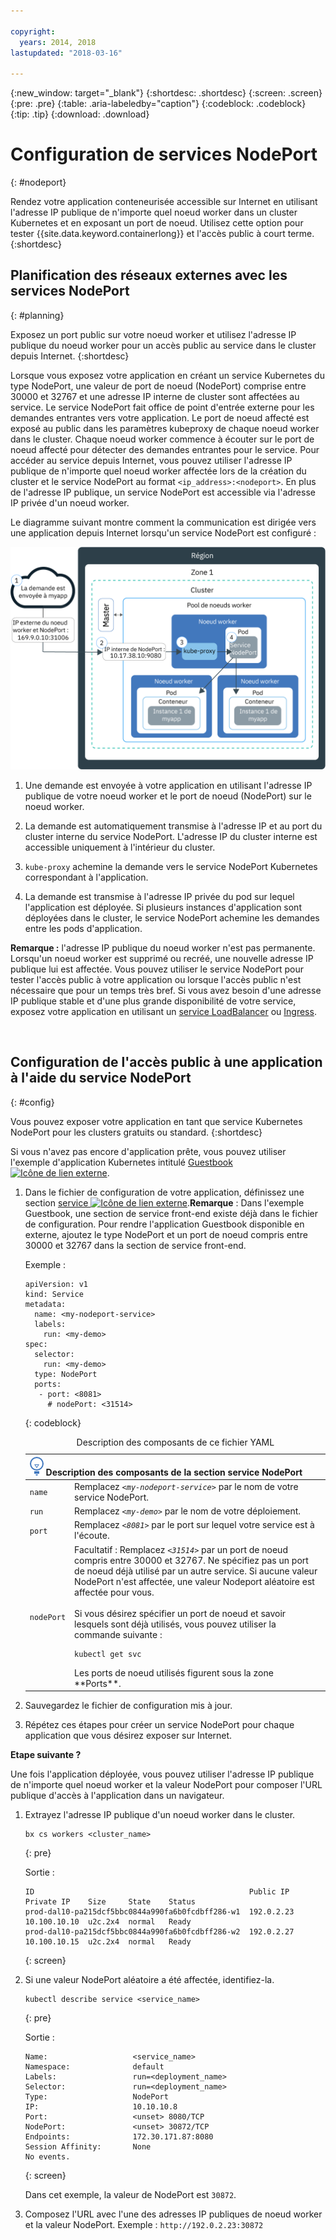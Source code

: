```yaml
---

copyright:
  years: 2014, 2018
lastupdated: "2018-03-16"

---
```


{:new_window: target="_blank"}
{:shortdesc: .shortdesc}
{:screen: .screen}
{:pre: .pre}
{:table: .aria-labeledby="caption"}
{:codeblock: .codeblock}
{:tip: .tip}
{:download: .download}


# Configuration de services NodePort
{: #nodeport}

Rendez votre application conteneurisée accessible sur Internet en utilisant l'adresse IP publique de n'importe quel noeud worker dans un cluster Kubernetes et en exposant un port de noeud. Utilisez cette option pour tester {{site.data.keyword.containerlong}} et l'accès public à court terme.
{:shortdesc}

## Planification des réseaux externes avec les services NodePort
{: #planning}

Exposez un port public sur votre noeud worker et utilisez l'adresse IP publique du noeud worker pour un accès public au service dans le cluster depuis Internet.
{:shortdesc}

Lorsque vous exposez votre application en créant un service Kubernetes du type NodePort, une valeur de port de noeud (NodePort) comprise entre 30000 et 32767 et une adresse IP interne de cluster sont affectées au service. Le service NodePort fait office de point d'entrée externe pour les demandes entrantes vers votre application. Le port de noeud affecté est exposé au public dans les paramètres kubeproxy de chaque noeud worker dans le cluster. Chaque noeud worker commence à écouter sur le port de noeud affecté pour détecter des demandes entrantes pour le service. Pour accéder au service depuis Internet, vous pouvez utiliser l'adresse IP publique de n'importe quel noeud worker affectée lors de la création du cluster et le service NodePort au format `<ip_address>:<nodeport>`. En plus de l'adresse IP publique, un service NodePort est accessible via l'adresse IP privée d'un noeud worker.

Le diagramme suivant montre comment la communication est dirigée vers une application depuis Internet lorsqu'un service NodePort est configuré :

<img src="images/cs_nodeport_planning.png" width="550" alt="Exposition d'une application dans {{site.data.keyword.containershort_notm}} avec NodePort" style="width:550px; border-style: none"/>

1. Une demande est envoyée à votre application en utilisant l'adresse IP publique de votre noeud worker et le port de noeud (NodePort) sur le noeud worker.

2. La demande est automatiquement transmise à l'adresse IP et au port du cluster interne du service NodePort. L'adresse IP du cluster interne est accessible uniquement à l'intérieur du cluster.

3. `kube-proxy` achemine la demande vers le service NodePort Kubernetes correspondant à l'application.

4. La demande est transmise à l'adresse IP privée du pod sur lequel l'application est déployée. Si plusieurs instances d'application sont déployées dans le cluster, le service NodePort achemine les demandes entre les pods d'application.

**Remarque :** l'adresse IP publique du noeud worker n'est pas permanente. Lorsqu'un noeud worker est supprimé ou recréé, une nouvelle adresse IP publique lui est affectée. Vous pouvez utiliser le service NodePort pour tester l'accès public à votre application ou lorsque l'accès public n'est nécessaire que pour un temps très bref. Si vous avez besoin d'une adresse IP publique stable et d'une plus grande disponibilité de votre service, exposez votre application en utilisant un [service LoadBalancer](cs_loadbalancer.html#planning) ou [Ingress](cs_ingress.html#planning).

<br />


## Configuration de l'accès public à une application à l'aide du service NodePort
{: #config}

Vous pouvez exposer votre application en tant que service Kubernetes NodePort pour les clusters gratuits ou standard.
{:shortdesc}

Si vous n'avez pas encore d'application prête, vous pouvez utiliser l'exemple d'application Kubernetes intitulé [Guestbook ![Icône de lien externe](../icons/launch-glyph.svg "Icône de lien externe")](https://github.com/kubernetes/kubernetes/blob/master/examples/guestbook/all-in-one/guestbook-all-in-one.yaml).

1.  Dans le fichier de configuration de votre application, définissez une section [service ![Icône de lien externe](../icons/launch-glyph.svg "Icône de lien externe")](https://kubernetes.io/docs/concepts/services-networking/service/).**Remarque** : Dans l'exemple Guestbook, une section de service front-end existe déjà dans le fichier de configuration. Pour rendre l'application Guestbook disponible en externe, ajoutez le type NodePort et un port de noeud compris entre 30000 et 32767 dans la section de service front-end.

    Exemple :

    ```
    apiVersion: v1
    kind: Service
    metadata:
      name: <my-nodeport-service>
      labels:
        run: <my-demo>
    spec:
      selector:
        run: <my-demo>
      type: NodePort
      ports:
       - port: <8081>
         # nodePort: <31514>

    ```
    {: codeblock}

    <table>
    <caption>Description des composants de ce fichier YAML</caption>
    <thead>
    <th colspan=2><img src="images/idea.png" alt="Icône Idée"/> Description des composants de la section service NodePort</th>
    </thead>
    <tbody>
    <tr>
    <td><code>name</code></td>
    <td>Remplacez <code><em>&lt;my-nodeport-service&gt;</em></code> par le nom de votre service NodePort.</td>
    </tr>
    <tr>
    <td><code>run</code></td>
    <td>Remplacez <code><em>&lt;my-demo&gt;</em></code> par le nom de votre déploiement.</td>
    </tr>
    <tr>
    <td><code>port</code></td>
    <td>Remplacez <code><em>&lt;8081&gt;</em></code> par le port sur lequel votre service est à l'écoute. </td>
     </tr>
     <tr>
     <td><code>nodePort</code></td>
     <td>Facultatif : Remplacez <code><em>&lt;31514&gt;</em></code> par un port de noeud compris entre 30000 et 32767. Ne spécifiez pas un port de noeud déjà utilisé par un autre service. Si aucune valeur NodePort n'est affectée, une valeur Nodeport aléatoire est affectée pour vous.<br><br>Si vous désirez spécifier un port de noeud et savoir lesquels sont déjà utilisés, vous pouvez utiliser la commande suivante : <pre class="pre"><code>kubectl get svc</code></pre>Les ports de noeud utilisés figurent sous la zone **Ports**.</td>
     </tr>
     </tbody></table>

2.  Sauvegardez le fichier de configuration mis à jour.

3.  Répétez ces étapes pour créer un service NodePort pour chaque application que vous désirez exposer sur Internet.

**Etape suivante ?**

Une fois l'application déployée, vous pouvez utiliser l'adresse IP publique de n'importe quel noeud worker et la valeur NodePort pour composer l'URL publique d'accès à l'application dans un navigateur.

1.  Extrayez l'adresse IP publique d'un noeud worker dans le cluster.

    ```
    bx cs workers <cluster_name>
    ```
    {: pre}

    Sortie :

    ```
    ID                                                Public IP   Private IP    Size     State    Status
    prod-dal10-pa215dcf5bbc0844a990fa6b0fcdbff286-w1  192.0.2.23  10.100.10.10  u2c.2x4  normal   Ready
    prod-dal10-pa215dcf5bbc0844a990fa6b0fcdbff286-w2  192.0.2.27  10.100.10.15  u2c.2x4  normal   Ready
    ```
    {: screen}

2.  Si une valeur NodePort aléatoire a été affectée, identifiez-la.

    ```
    kubectl describe service <service_name>
    ```
    {: pre}

    Sortie :

    ```
    Name:                   <service_name>
    Namespace:              default
    Labels:                 run=<deployment_name>
    Selector:               run=<deployment_name>
    Type:                   NodePort
    IP:                     10.10.10.8
    Port:                   <unset> 8080/TCP
    NodePort:               <unset> 30872/TCP
    Endpoints:              172.30.171.87:8080
    Session Affinity:       None
    No events.
    ```
    {: screen}

    Dans cet exemple, la valeur de NodePort est `30872`.

3.  Composez l'URL avec l'une des adresses IP publiques de noeud worker et la valeur NodePort. Exemple : `http://192.0.2.23:30872`
